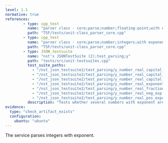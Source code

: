 ```yaml
---
level: 1.1
normative: true
references:
        - type: cpp_test
          name: "parser class - core;parse;number;floating-point;with exponent"
          path: "TSF/tests/unit-class_parser_core.cpp"
        - type: cpp_test
          name: "parser class - core;parse;number;integers;with exponent"
          path: "TSF/tests/unit-class_parser_core.cpp"
        - type: JSON_testsuite
          name: "nst's JSONTestSuite (2);test_parsing;y"
          path: "tests/src/unit-testsuites.cpp"
          test_suite_paths:
            - "/nst_json_testsuite2/test_parsing/y_number_real_capital_e.json"
            - "/nst_json_testsuite2/test_parsing/y_number_real_capital_e_neg_exp.json"
            - "/nst_json_testsuite2/test_parsing/y_number_real_capital_e_pos_exp.json"
            - "/nst_json_testsuite2/test_parsing/y_number_real_exponent.json"
            - "/nst_json_testsuite2/test_parsing/y_number_real_fraction_exponent.json"
            - "/nst_json_testsuite2/test_parsing/y_number_real_neg_exp.json"
            - "/nst_json_testsuite2/test_parsing/y_number_real_pos_exponent.json"
          description: "Tests whether several numbers with exponent are parsed without throwing an exception."
evidence:
  type: "check_artifact_exists"
  configuration:
    ubuntu: "ubuntu"
---
```


The service parses integers with exponent. 